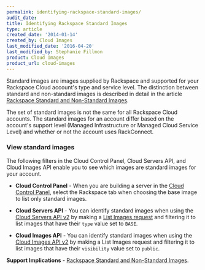 ```yaml
---
permalink: identifying-rackspace-standard-images/
audit_date:
title: Identifying Rackspace Standard Images
type: article
created_date: '2014-01-14'
created_by: Cloud Images
last_modified_date: '2016-04-20'
last_modified_by: Stephanie Fillmon
product: Cloud Images
product_url: cloud-images
---
```


Standard images are images supplied by Rackspace and supported for your
Rackspace Cloud account's type and service level. The distinction
between standard and non-standard images is described in detail in the
article [Rackspace Standard and Non-Standard Images](/how-to/rackspace-standard-and-non-standard-images).

The set of standard images is not the same for all Rackspace Cloud
accounts. The standard images for an account differ based on the
account's support level (Managed Infrastructure or Managed Cloud Service
Level) and whether or not the account uses RackConnect.

### View standard images

The following filters in the Cloud Control Panel, Cloud Servers API, and
Cloud Images API enable you to see which images are standard images for
your account.

- **Cloud Control Panel** - When you are building a server in the [Cloud Control
Panel](https://mycloud.rackspace.com), select the Rackspace tab when
choosing the base image to list only standard images.

- **Cloud Servers API** - You can identify standard images when using the [Cloud Servers API v2](https://developer.rackspace.com/docs/cloud-servers/v2/developer-guide/)
by making a [List Images request](https://developer.rackspace.com/docs/cloud-servers/v2/developer-guide/#document-getting-started/create-server/list-images) and
filtering it to list images that have their `type` value set to `BASE`.

- **Cloud Images API** - You can identify standard images when using the [Cloud Images API v2](https://developer.rackspace.com/docs/cloud-images/v2/developer-guide/)
by making a List Images request and filtering it to list images that
have their `visibility` value set to `public`.

**Support Implications** - [Rackspace Standard and Non-Standard Images](/how-to/rackspace-standard-and-non-standard-images).

